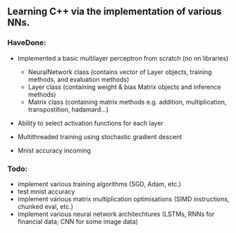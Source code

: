 ## Learning C++ via the implementation of various NNs.

### HaveDone:
- Implemented a basic multilayer perceptron from scratch (no nn libraries)
    - NeuralNetwork class (contains vector of Layer objects, training methods, and evaluation methods)
    - Layer class (containing weight & bias Matrix objects and inference methods)
    - Matrix class (containing matrix methods e.g. addition, multiplication, transpostition, hadamard...)

- Ability to select activation functions for each layer
- Multithreaded training using stochastic gradient descent
- Mnist accuracy incoming 


### Todo:
- implement various training algorithms (SGD, Adam, etc.)
- test mnist accuracy
- implement various matrix multiplication optimisations (SIMD instructions, chunked eval, etc.)
- implement various neural network architechtures (LSTMs, RNNs for financial data; CNN for some image data)
